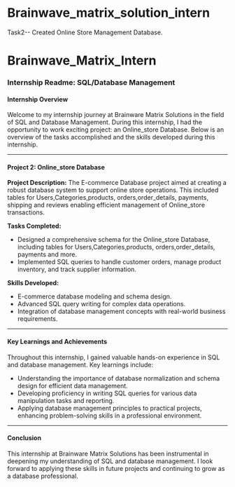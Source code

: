 # Brainwave_matrix_solution_intern
Task2-- Created  Online Store Management Database.

# Brainwave_Matrix_Intern
### Internship Readme: SQL/Database Management

#### Internship Overview

Welcome to my internship journey at Brainware Matrix Solutions in the field of SQL and Database Management. During this internship, I had the opportunity to work exciting project: an Online_store Database. Below is an overview of the tasks accomplished and the skills developed during this internship.

---

#### Project 2: Online_store Database

**Project Description:**
The E-commerce Database project aimed at creating a robust database system to support online store operations. This included tables for Users,Categories,products, orders,order_details, payments, shipping and reviews enabling efficient management of Online_store transactions.

**Tasks Completed:**
- Designed a comprehensive schema for the Online_store Database, including tables for Users,Categories,products, orders,order_details, payments and more.
- Implemented SQL queries to handle customer orders, manage product inventory, and track supplier information.

**Skills Developed:**
- E-commerce database modeling and schema design.
- Advanced SQL query writing for complex data operations.
- Integration of database management concepts with real-world business requirements.

---

#### Key Learnings and Achievements

Throughout this internship, I gained valuable hands-on experience in SQL and database management. Key learnings include:
- Understanding the importance of database normalization and schema design for efficient data management.
- Developing proficiency in writing SQL queries for various data manipulation tasks and reporting.
- Applying database management principles to practical projects, enhancing problem-solving skills in a professional environment.

---

#### Conclusion

This internship at Brainware Matrix Solutions has been instrumental in deepening my understanding of SQL and database management. I look forward to applying these skills in future projects and continuing to grow as a database professional.
